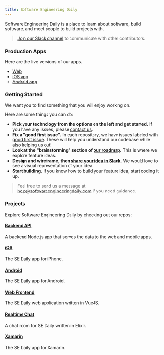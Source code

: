 ```yaml
---
title: Software Engineering Daily
---
```


Software Engineering Daily is a place to learn about software, build software, and meet people to build projects with.

> [Join our Slack channel](http://softwaredaily.herokuapp.com/) to communicate with other contributors.

### Production Apps

Here are the live versions of our apps.
* [Web](https://www.softwaredaily.com/#/)
* [iOS app](https://itunes.apple.com/us/app/software-engineering-daily-podcast-app/id1253734426?mt=8)
* [Android app](https://play.google.com/store/apps/details?id=com.koalatea.thehollidayinn.softwareengineeringdaily)

### Getting Started

We want you to find something that you will enjoy working on.

Here are some things you can do:
* **Pick your technology from the options on the left and get started.** If you have any issues, please [contact us](mailto:help@softwareengineeringdaily.com).
* **Fix a "good first issue".** In each repository, we have issues labeled with [good first issue](https://github.com/SoftwareEngineeringDaily/sedaily-front-end/labels/good%20first%20issue). These will help you understand our codebase while also helping us out!
* **Look at the "brainstorming" section of [our roadmap](roadmap).** This is where we explore feature ideas.
* **Design and wireframe, then [share your idea in Slack](http://softwaredaily.herokuapp.com/).** We would love to see a visual representation of your idea.
* **Start building.** If you know how to build your feature idea, start coding it up.

> Feel free to send us a message at [help@softwareengineeringdaily.com](mailto:help@softwareengineeringdaily.com) if you need guidance.

### Projects

Explore Software Engineering Daily by checking out our repos:

#### [Backend API](https://github.com/SoftwareEngineeringDaily/software-engineering-daily-api)

A backend Node.js app that serves the data to the web and mobile apps.

#### [iOS](https://github.com/SoftwareEngineeringDaily/se-daily-iOS)

The SE Daily app for iPhone.

#### [Android](https://github.com/SoftwareEngineeringDaily/SEDaily-Android)

The SE Daily app for Android.

#### [Web Frontend](https://github.com/SoftwareEngineeringDaily/sedaily-front-end)

The SE Daily web application written in VueJS.

#### [Realtime Chat](https://github.com/SoftwareEngineeringDaily/se-daily-rt)

A chat room for SE Daily written in Elixir.

#### [Xamarin](https://github.com/SoftwareEngineeringDaily/se-daily-rt)

The SE Daily app for Xamarin.
